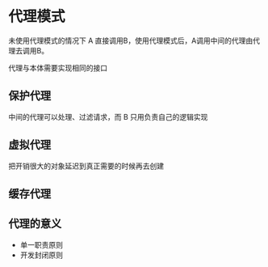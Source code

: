 # 代理模式

未使用代理模式的情况下 A 直接调用B，使用代理模式后，A调用中间的代理由代理去调用B。

代理与本体需要实现相同的接口

## 保护代理

中间的代理可以处理、过滤请求，而 B 只用负责自己的逻辑实现

## 虚拟代理

把开销很大的对象延迟到真正需要的时候再去创建

## 缓存代理

## 代理的意义

- 单一职责原则
- 开发封闭原则
